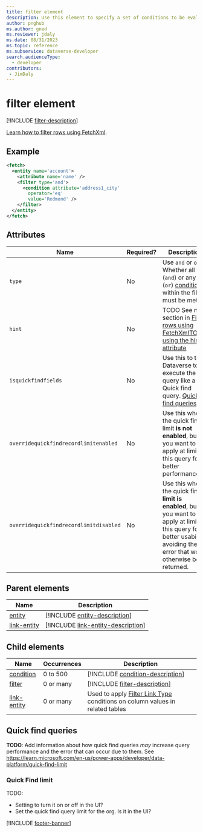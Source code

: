 ```yaml
---
title: filter element
description: Use this element to specify a set of conditions to be evaluated for each row of the containing entity or link-entity element that will determine if the row is returned.
author: pnghub
ms.author: gned
ms.reviewer: jdaly
ms.date: 08/31/2023
ms.topic: reference
ms.subservice: dataverse-developer
search.audienceType: 
  - developer
contributors:
 - JimDaly
---
```

# filter element

[!INCLUDE [filter-description](includes/filter-description.md)]

[Learn how to filter rows using FetchXml](../filter-rows.md).

## Example

```xml
<fetch>
  <entity name='account'>
    <attribute name='name' />
    <filter type='and'>
      <condition attribute='address1_city'
        operator='eq'
        value='Redmond' />
    </filter>
  </entity>
</fetch>
```


## Attributes

|Name|Required?|Description|
|---------|---------|---------|
|`type`|No|Use `and` or `or`. Whether all (`and`) or any (`or`) [conditions](condition.md) within the filter must be met.|
|`hint`|No|TODO See new section in [Filter rows using FetchXml](../filter-rows.md)[TODO: using the hint attribute](../filter-rows.md#todo-using-the-hint-attribute)|****
|`isquickfindfields`|No|Use this to tell Dataverse to execute the query like a Quick find query. [Quick find queries](#quick-find-queries) |
|`overridequickfindrecordlimitenabled`|No|Use this when the quick find limit **is not enabled**, but you want to apply at limit to this query for better performance|
|`overridequickfindrecordlimitdisabled`|No|Use this when the quick find **limit is enabled**, but you want to apply at limit to this query for better usability, avoiding the error that would otherwise be returned.|

## Parent elements

|Name|Description|
|---------|---------|
|[entity](entity.md)|[!INCLUDE [entity-description](includes/entity-description.md)]|
|[link-entity](link-entity.md)|[!INCLUDE [link-entity-description](includes/link-entity-description.md)]|

## Child elements

|Name|Occurrences|Description|
|---------|---------|---------|
|[condition](condition.md)|0 to 500|[!INCLUDE [condition-description](includes/condition-description.md)]|
|[filter](filter.md)|0 or many|[!INCLUDE [filter-description](includes/filter-description.md)]|
|[link-entity](link-entity.md)|0 or many|Used to apply [Filter Link Type](link-entity.md#filter-link-types) conditions on column values in related tables|


## Quick find queries

**TODO**: Add information about how quick find queries *may* increase query performance and the error that can occur due to them. See https://learn.microsoft.com/en-us/power-apps/developer/data-platform/quick-find-limit

### Quick Find limit

TODO: 
 - Setting to turn it on or off in the UI?
 - Set the quick find query limit for the org. Is it in the UI?

[!INCLUDE [footer-banner](../../../../includes/footer-banner.md)]
